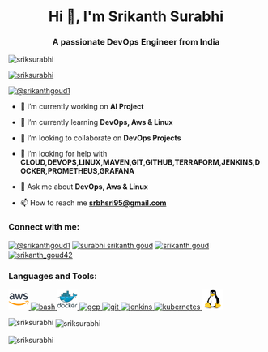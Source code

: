 <h1 align="center">Hi 👋, I'm Srikanth Surabhi</h1>
<h3 align="center">A passionate DevOps Engineer from India</h3>

<p align="left"> <img src="https://komarev.com/ghpvc/?username=sriksurabhi&label=Profile%20views&color=0e75b6&style=flat" alt="sriksurabhi" /> </p>

<p align="left"> <a href="https://github.com/ryo-ma/github-profile-trophy"><img src="https://github-profile-trophy.vercel.app/?username=sriksurabhi" alt="sriksurabhi" /></a> </p>

<p align="left"> <a href="https://twitter.com/@srikanthgoud1" target="blank"><img src="https://img.shields.io/twitter/follow/@srikanthgoud1?logo=twitter&style=for-the-badge" alt="@srikanthgoud1" /></a> </p>

- 🔭 I’m currently working on **AI Project**

- 🌱 I’m currently learning **DevOps, Aws & Linux**

- 👯 I’m looking to collaborate on **DevOps Projects**

- 🤝 I’m looking for help with **CLOUD,DEVOPS,LINUX,MAVEN,GIT,GITHUB,TERRAFORM,JENKINS,DOCKER,PROMETHEUS,GRAFANA**

- 💬 Ask me about **DevOps, Aws & Linux**

- 📫 How to reach me **srbhsri95@gmail.com**

<h3 align="left">Connect with me:</h3>
<p align="left">
<a href="https://twitter.com/@srikanthgoud1" target="blank"><img align="center" src="https://raw.githubusercontent.com/rahuldkjain/github-profile-readme-generator/master/src/images/icons/Social/twitter.svg" alt="@srikanthgoud1" height="30" width="40" /></a>
<a href="https://linkedin.com/in/surabhi srikanth goud" target="blank"><img align="center" src="https://raw.githubusercontent.com/rahuldkjain/github-profile-readme-generator/master/src/images/icons/Social/linked-in-alt.svg" alt="surabhi srikanth goud" height="30" width="40" /></a>
<a href="https://fb.com/srikanth goud" target="blank"><img align="center" src="https://raw.githubusercontent.com/rahuldkjain/github-profile-readme-generator/master/src/images/icons/Social/facebook.svg" alt="srikanth goud" height="30" width="40" /></a>
<a href="https://instagram.com/srikanth_goud42" target="blank"><img align="center" src="https://raw.githubusercontent.com/rahuldkjain/github-profile-readme-generator/master/src/images/icons/Social/instagram.svg" alt="srikanth_goud42" height="30" width="40" /></a>
</p>

<h3 align="left">Languages and Tools:</h3>
<p align="left"> <a href="https://aws.amazon.com" target="_blank" rel="noreferrer"> <img src="https://raw.githubusercontent.com/devicons/devicon/master/icons/amazonwebservices/amazonwebservices-original-wordmark.svg" alt="aws" width="40" height="40"/> </a> <a href="https://www.gnu.org/software/bash/" target="_blank" rel="noreferrer"> <img src="https://www.vectorlogo.zone/logos/gnu_bash/gnu_bash-icon.svg" alt="bash" width="40" height="40"/> </a> <a href="https://www.docker.com/" target="_blank" rel="noreferrer"> <img src="https://raw.githubusercontent.com/devicons/devicon/master/icons/docker/docker-original-wordmark.svg" alt="docker" width="40" height="40"/> </a> <a href="https://cloud.google.com" target="_blank" rel="noreferrer"> <img src="https://www.vectorlogo.zone/logos/google_cloud/google_cloud-icon.svg" alt="gcp" width="40" height="40"/> </a> <a href="https://git-scm.com/" target="_blank" rel="noreferrer"> <img src="https://www.vectorlogo.zone/logos/git-scm/git-scm-icon.svg" alt="git" width="40" height="40"/> </a> <a href="https://www.jenkins.io" target="_blank" rel="noreferrer"> <img src="https://www.vectorlogo.zone/logos/jenkins/jenkins-icon.svg" alt="jenkins" width="40" height="40"/> </a> <a href="https://kubernetes.io" target="_blank" rel="noreferrer"> <img src="https://www.vectorlogo.zone/logos/kubernetes/kubernetes-icon.svg" alt="kubernetes" width="40" height="40"/> </a> <a href="https://www.linux.org/" target="_blank" rel="noreferrer"> <img src="https://raw.githubusercontent.com/devicons/devicon/master/icons/linux/linux-original.svg" alt="linux" width="40" height="40"/> </a> </p>

<p><img align="left" src="https://github-readme-stats.vercel.app/api/top-langs?username=sriksurabhi&show_icons=true&locale=en&layout=compact" alt="sriksurabhi" /></p>

<p>&nbsp;<img align="center" src="https://github-readme-stats.vercel.app/api?username=sriksurabhi&show_icons=true&locale=en" alt="sriksurabhi" /></p>

<p><img align="center" src="https://github-readme-streak-stats.herokuapp.com/?user=sriksurabhi&" alt="sriksurabhi" /></p>

